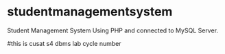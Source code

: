 # studentmanagementsystem
Student Management System  Using PHP and connected to MySQL Server.

#this is cusat s4 dbms lab cycle number 
